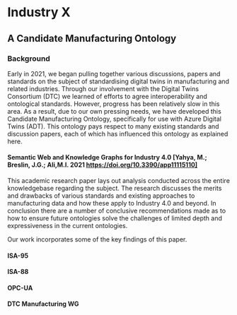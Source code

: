# Industry X #
## A Candidate Manufacturing Ontology ##
### Background ###
Early in 2021, we began pulling together various discussions, papers and standards on the subject of standardising digital twins in manufacturing and related industries. Through our involvement with the Digital Twins Consortium (DTC) we learned of efforts to agree interoperability and ontological standards. However, progress has been relatively slow in this area. As a result, due to our own pressing needs, we have developed this Candidate Manufacturing Ontology, specifically for use with Azure Digital Twins (ADT).
This ontology pays respect to many existing standards and discussion papers, each of which has influenced this ontology as explained here.
#### Semantic Web and Knowledge Graphs for Industry 4.0 [Yahya, M.; Breslin, J.G.; Ali,M.I. 2021 https://doi.org/10.3390/app11115110] ####
This academic research paper lays out analysis conducted across the entire knowledgebase regarding the subject. The research discusses the merits and drawbacks of various standards and existing approaches to manufacturing data and how these apply to Industry 4.0 and beyond. In conclusion there are a number of conclusive recommendations made as to how to ensure future ontologies solve the challenges of limited depth and expressiveness in the current ontologies.

Our work incorporates some of the key findings of this paper.
#### ISA-95 ####
#### ISA-88 ####
#### OPC-UA ####
#### DTC Manufacturing WG ####
